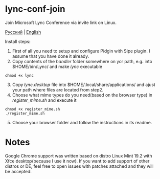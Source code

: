 # lync-conf-join
Join Microsoft Lync Conference via invite link on Linux.

[Русский](./README.ru.md) | [English](./README.md)

Install steps:
1. First of all you need to setup and configure Pidgin with Sipe plugin. I assume that you have done it already.
2. Copy contents of the *handler* folder somewhere on yor path, e.g. into $HOME/bin/Lync/ and make *lync* executable
```
chmod +x lync
```
3. Copy *lync.desktop* file into $HOME/.local/share/applications/ and ajust your path where files are located from step2.
4. Choose what mime types do you need(based on the browser type) in *register_mime.sh* and execute it
```
chmod +x register_mime.sh
./register_mime.sh
```
5. Choose your browser folder and follow the instructions in its readme.

# Notes
Google Chrome support was written based on distro Linux Mint 19.2 with Xfce desktop(because I use it now).
If you want to add support of other distros or DE, feel free to open issues with patches attached and they will be accepted.
